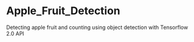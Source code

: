 # Apple_Fruit_Detection
Detecting apple fruit and counting  using object detection with Tensorflow 2.0 API 
